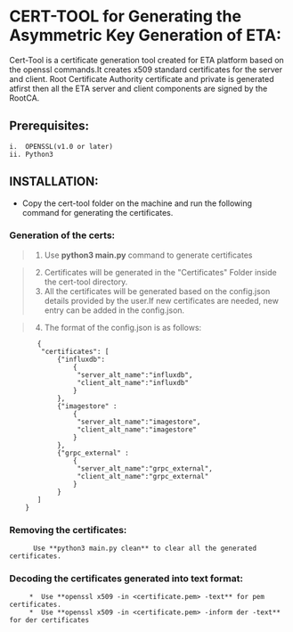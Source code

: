 
# CERT-TOOL for Generating the Asymmetric Key Generation of ETA:

Cert-Tool is a certificate generation tool created for ETA platform based on the openssl commands.It creates x509 
standard certificates for the server and client. Root Certificate Authority certificate and private is generated atfirst then all the ETA server and client components are signed by the RootCA.

## Prerequisites:
    i.  OPENSSL(v1.0 or later) 
    ii. Python3 

##  INSTALLATION:
*    Copy the cert-tool folder on the machine and run the following command for generating the certificates.

###  Generation of the certs:
>  1. Use **python3 main.py** command to generate certificates

>  2. Certificates will be generated in the "Certificates" Folder inside the cert-tool directory.
>  3. All the certificates will be generated based on the config.json details provided by the user.If new certificates are needed, new entry can be added in the config.json. 
       
>  4. The format of the config.json is as follows:
            
           {
            "certificates": [
                {"influxdb":
                    {
                     "server_alt_name":"influxdb",
                     "client_alt_name":"influxdb"
                    }
                },
                {"imagestore" :
                    {
                     "server_alt_name":"imagestore",
                     "client_alt_name":"imagestore"
                    }
                },
                {"grpc_external" :
                    {
                     "server_alt_name":"grpc_external",
                     "client_alt_name":"grpc_external"
                    }
                }
           ]
        }
###  Removing the certificates:
           
          Use **python3 main.py clean** to clear all the generated certificates.
###  Decoding the certificates generated into  text format:
         *  Use **openssl x509 -in <certificate.pem> -text** for pem certificates.
         *  Use **openssl x509 -in <certificate.pem> -inform der -text** for der certificates
   
       
